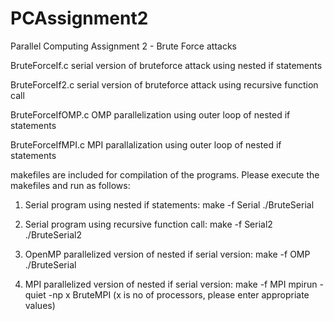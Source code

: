 # PCAssignment2
Parallel Computing Assignment 2 - Brute Force attacks

BruteForceIf.c  serial version of bruteforce attack using nested if statements

BruteForceIf2.c serial version of bruteforce attack using recursive function call

BruteForceIfOMP.c  OMP parallelization using outer loop of nested if statements

BruteForceIfMPI.c  MPI parallalization using outer loop of nested if statements


makefiles are included for compilation of the programs. Please execute the makefiles and run as follows:
1. Serial program using nested if statements:
make -f Serial
./BruteSerial

2. Serial program using recursive function call:
make -f Serial2
./BruteSerial2

3. OpenMP parallelized version of nested if serial version:
make -f OMP
./BruteSerial

4. MPI parallelized version of nested if serial version:
make -f MPI
mpirun -quiet -np x BruteMPI
  (x is no of processors, please enter appropriate values)
  


